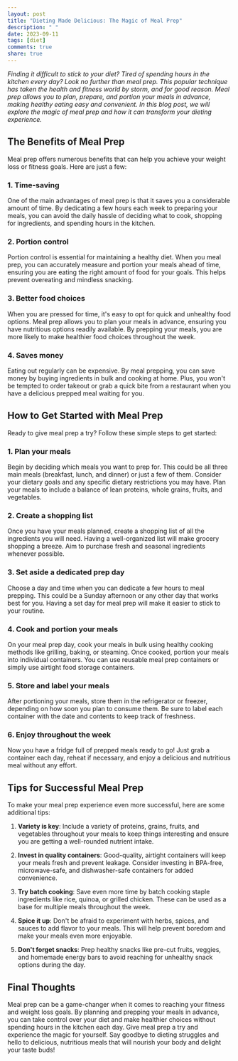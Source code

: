 ```yaml
---
layout: post
title: "Dieting Made Delicious: The Magic of Meal Prep"
description: " "
date: 2023-09-11
tags: [diet]
comments: true
share: true
---
```


*Finding it difficult to stick to your diet? Tired of spending hours in the kitchen every day? Look no further than meal prep. This popular technique has taken the health and fitness world by storm, and for good reason. Meal prep allows you to plan, prepare, and portion your meals in advance, making healthy eating easy and convenient. In this blog post, we will explore the magic of meal prep and how it can transform your dieting experience.*

## The Benefits of Meal Prep

Meal prep offers numerous benefits that can help you achieve your weight loss or fitness goals. Here are just a few:

### 1. Time-saving

One of the main advantages of meal prep is that it saves you a considerable amount of time. By dedicating a few hours each week to preparing your meals, you can avoid the daily hassle of deciding what to cook, shopping for ingredients, and spending hours in the kitchen.

### 2. Portion control

Portion control is essential for maintaining a healthy diet. When you meal prep, you can accurately measure and portion your meals ahead of time, ensuring you are eating the right amount of food for your goals. This helps prevent overeating and mindless snacking.

### 3. Better food choices

When you are pressed for time, it's easy to opt for quick and unhealthy food options. Meal prep allows you to plan your meals in advance, ensuring you have nutritious options readily available. By prepping your meals, you are more likely to make healthier food choices throughout the week.

### 4. Saves money

Eating out regularly can be expensive. By meal prepping, you can save money by buying ingredients in bulk and cooking at home. Plus, you won't be tempted to order takeout or grab a quick bite from a restaurant when you have a delicious prepped meal waiting for you.

## How to Get Started with Meal Prep

Ready to give meal prep a try? Follow these simple steps to get started:

### 1. Plan your meals

Begin by deciding which meals you want to prep for. This could be all three main meals (breakfast, lunch, and dinner) or just a few of them. Consider your dietary goals and any specific dietary restrictions you may have. Plan your meals to include a balance of lean proteins, whole grains, fruits, and vegetables.

### 2. Create a shopping list

Once you have your meals planned, create a shopping list of all the ingredients you will need. Having a well-organized list will make grocery shopping a breeze. Aim to purchase fresh and seasonal ingredients whenever possible.

### 3. Set aside a dedicated prep day

Choose a day and time when you can dedicate a few hours to meal prepping. This could be a Sunday afternoon or any other day that works best for you. Having a set day for meal prep will make it easier to stick to your routine.

### 4. Cook and portion your meals

On your meal prep day, cook your meals in bulk using healthy cooking methods like grilling, baking, or steaming. Once cooked, portion your meals into individual containers. You can use reusable meal prep containers or simply use airtight food storage containers.

### 5. Store and label your meals

After portioning your meals, store them in the refrigerator or freezer, depending on how soon you plan to consume them. Be sure to label each container with the date and contents to keep track of freshness.

### 6. Enjoy throughout the week

Now you have a fridge full of prepped meals ready to go! Just grab a container each day, reheat if necessary, and enjoy a delicious and nutritious meal without any effort.

## Tips for Successful Meal Prep

To make your meal prep experience even more successful, here are some additional tips:

1. **Variety is key**: Include a variety of proteins, grains, fruits, and vegetables throughout your meals to keep things interesting and ensure you are getting a well-rounded nutrient intake.

2. **Invest in quality containers**: Good-quality, airtight containers will keep your meals fresh and prevent leakage. Consider investing in BPA-free, microwave-safe, and dishwasher-safe containers for added convenience.

3. **Try batch cooking**: Save even more time by batch cooking staple ingredients like rice, quinoa, or grilled chicken. These can be used as a base for multiple meals throughout the week.

4. **Spice it up**: Don't be afraid to experiment with herbs, spices, and sauces to add flavor to your meals. This will help prevent boredom and make your meals even more enjoyable.

5. **Don't forget snacks**: Prep healthy snacks like pre-cut fruits, veggies, and homemade energy bars to avoid reaching for unhealthy snack options during the day.

## Final Thoughts

Meal prep can be a game-changer when it comes to reaching your fitness and weight loss goals. By planning and prepping your meals in advance, you can take control over your diet and make healthier choices without spending hours in the kitchen each day. Give meal prep a try and experience the magic for yourself. Say goodbye to dieting struggles and hello to delicious, nutritious meals that will nourish your body and delight your taste buds!